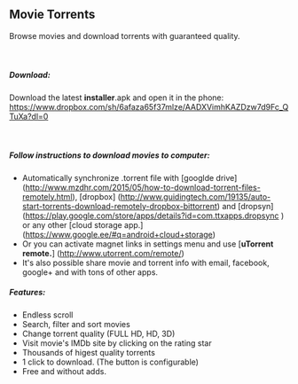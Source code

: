## Movie Torrents
Browse movies and download torrents with guaranteed quality.   
<br><br>
  
##### Download:
Download the latest **installer**.apk and open it in the phone:
https://www.dropbox.com/sh/6afaza65f37mlze/AADXVimhKAZDzw7d9Fc_QTuXa?dl=0  
<br><br>

##### Follow instructions to download movies to computer:
- Automatically synchronize .torrent file with [googlde drive] (http://www.mzdhr.com/2015/05/how-to-download-torrent-files-remotely.html), [dropbox] (http://www.guidingtech.com/19135/auto-start-torrents-download-remotely-dropbox-bittorrent) and [dropsyn] (https://play.google.com/store/apps/details?id=com.ttxapps.dropsync
) or any other [cloud storage app.] (https://www.google.ee/#q=android+cloud+storage)
- Or you can activate magnet links in settings menu and use [**uTorrent remote.**] (http://www.utorrent.com/remote/)
- It's also possible share movie and torrent info with email, facebook, google+ and with tons of other apps.  


##### Features:
- Endless scroll
- Search, filter and sort movies
- Change torrent quality (FULL HD, HD, 3D)
- Visit movie's IMDb site by clicking on the rating star
- Thousands of higest quality torrents
- 1 click to download. (The button is configurable) 
- Free and without adds.
